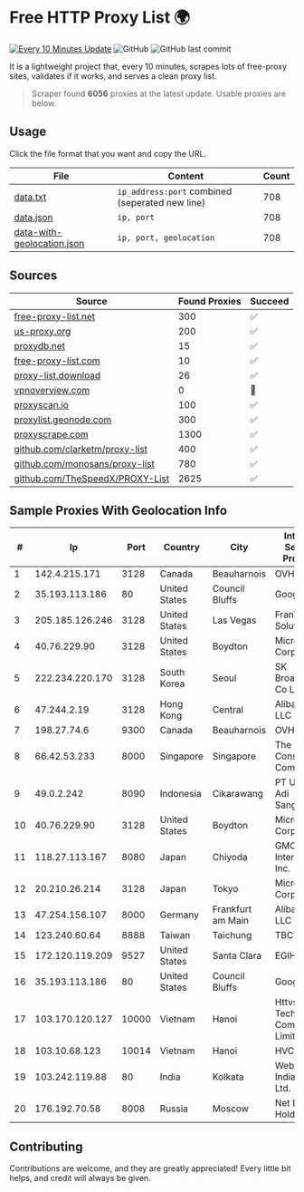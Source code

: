 
# Free HTTP Proxy List 🌍

[![Every 10 Minutes Update](https://github.com/mertguvencli/http-proxy-list/actions/workflows/main.yml/badge.svg?branch=main)](https://github.com/mertguvencli/http-proxy-list/actions/workflows/main.yml)
![GitHub](https://img.shields.io/github/license/mertguvencli/http-proxy-list)
![GitHub last commit](https://img.shields.io/github/last-commit/mertguvencli/http-proxy-list)

It is a lightweight project that, every 10 minutes, scrapes lots of free-proxy sites, validates if it works, and serves a clean proxy list.


> Scraper found **6056** proxies at the latest update. Usable proxies are below.

## Usage

Click the file format that you want and copy the URL.


|File|Content|Count|
|----|-------|-----|
|[data.txt](https://raw.githubusercontent.com/mertguvencli/http-proxy-list/main/proxy-list/data.txt)|`ip_address:port` combined (seperated new line)|708|
|[data.json](https://raw.githubusercontent.com/mertguvencli/http-proxy-list/main/proxy-list/data.json)|`ip, port`|708|
|[data-with-geolocation.json](https://raw.githubusercontent.com/mertguvencli/http-proxy-list/main/proxy-list/data-with-geolocation.json)|`ip, port, geolocation`|708|

## Sources

|Source|Found Proxies|Succeed|
|------|-------------|-------|
|[free-proxy-list.net](https://free-proxy-list.net)|300|✅|
|[us-proxy.org](https://www.us-proxy.org)|200|✅|
|[proxydb.net](http://proxydb.net)|15|✅|
|[free-proxy-list.com](https://free-proxy-list.com/?page=&port=&type%5B%5D=http&type%5B%5D=https&up_time=0&search=Search)|10|✅|
|[proxy-list.download](https://www.proxy-list.download/HTTP)|26|✅|
|[vpnoverview.com](https://vpnoverview.com/privacy/anonymous-browsing/free-proxy-servers)|0|🚫|
|[proxyscan.io](https://www.proxyscan.io)|100|✅|
|[proxylist.geonode.com](https://proxylist.geonode.com/api/proxy-list?limit=300&page=1&sort_by=lastChecked&sort_type=desc&protocols=http,https)|300|✅|
|[proxyscrape.com](https://api.proxyscrape.com/v2/?request=displayproxies&protocol=http&timeout=10000&country=all&ssl=all&anonymity=all)|1300|✅|
|[github.com/clarketm/proxy-list](https://raw.githubusercontent.com/clarketm/proxy-list/master/proxy-list-raw.txt)|400|✅|
|[github.com/monosans/proxy-list](https://raw.githubusercontent.com/monosans/proxy-list/main/proxies/http.txt)|780|✅|
|[github.com/TheSpeedX/PROXY-List](https://raw.githubusercontent.com/TheSpeedX/PROXY-List/master/http.txt)|2625|✅|


## Sample Proxies With Geolocation Info

|#|Ip|Port|Country|City|Internet Service Provider|
|-|--|----|-------|----|-------------------------|
|1|142.4.215.171|3128|Canada|Beauharnois|OVH SAS|
|2|35.193.113.186|80|United States|Council Bluffs|Google LLC|
|3|205.185.126.246|3128|United States|Las Vegas|FranTech Solutions|
|4|40.76.229.90|3128|United States|Boydton|Microsoft Corporation|
|5|222.234.220.170|3128|South Korea|Seoul|SK Broadband Co Ltd|
|6|47.244.2.19|3128|Hong Kong|Central|Alibaba.com LLC|
|7|198.27.74.6|9300|Canada|Beauharnois|OVH SAS|
|8|66.42.53.233|8000|Singapore|Singapore|The Constant Company|
|9|49.0.2.242|8090|Indonesia|Cikarawang|PT Usaha Adi Sanggoro|
|10|40.76.229.90|3128|United States|Boydton|Microsoft Corporation|
|11|118.27.113.167|8080|Japan|Chiyoda|GMO Internet, Inc.|
|12|20.210.26.214|3128|Japan|Tokyo|Microsoft Corporation|
|13|47.254.156.107|8000|Germany|Frankfurt am Main|Alibaba.com LLC|
|14|123.240.60.64|8888|Taiwan|Taichung|TBC|
|15|172.120.119.209|9527|United States|Santa Clara|EGIHosting|
|16|35.193.113.186|80|United States|Council Bluffs|Google LLC|
|17|103.170.120.127|10000|Vietnam|Hanoi|Httvserver Technology Company Limited|
|18|103.10.68.123|10014|Vietnam|Hanoi|HVC|
|19|103.242.119.88|80|India|Kolkata|Web Werks India Pvt. Ltd.|
|20|176.192.70.58|8008|Russia|Moscow|Net By Net Holding LLC|



## Contributing

Contributions are welcome, and they are greatly appreciated! Every
little bit helps, and credit will always be given.

